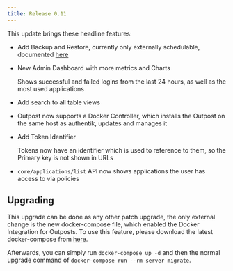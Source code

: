 ```yaml
---
title: Release 0.11
---
```


This update brings these headline features:

- Add Backup and Restore, currently only externally schedulable, documented [here](../maintenance/backups/index.md)
- New Admin Dashboard with more metrics and Charts

    Shows successful and failed logins from the last 24 hours, as well as the most used applications

- Add search to all table views
- Outpost now supports a Docker Controller, which installs the Outpost on the same host as authentik, updates and manages it
- Add Token Identifier

    Tokens now have an identifier which is used to reference to them, so the Primary key is not shown in URLs

- `core/applications/list` API now shows applications the user has access to via policies

## Upgrading

This upgrade can be done as any other patch upgrade, the only external change is the new docker-compose file, which enabled the Docker Integration for Outposts. To use this feature, please download the latest docker-compose from [here](https://raw.githubusercontent.com/BeryJu/authentik/master/docker-compose.yml).

Afterwards, you can simply run `docker-compose up -d` and then the normal upgrade command of `docker-compose run --rm server migrate`.
